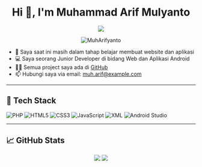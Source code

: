 <h1 align="center">Hi 👋, I'm Muhammad Arif Mulyanto</h1>

<p align="center">
  <img src="https://readme-typing-svg.herokuapp.com?color=0e75b6&lines=I'm+a+Junior+Web+Developer;I'm+a+Junior+Mobile+App+Developer;Learning+CI4%2C+PHP%2C+Android+Studio" />
</p>

<p align="center">
  <img src="https://komarev.com/ghpvc/?username=MuhArifyanto&label=Profile%20views&color=0e75b6&style=flat" alt="MuhArifyanto" />
</p>

- 🌱 Saya saat ini masih dalam tahap belajar membuat website dan aplikasi  
- 💻 Saya seorang Junior Developer di bidang Web dan Aplikasi Android  
- 👨‍💻 Semua project saya ada di [GitHub](https://github.com/MuhArifyanto)  
- 📫 Hubungi saya via email: muh.arif@example.com  

---

## 🚀 Tech Stack

![PHP](https://img.shields.io/badge/PHP-777BB3?style=for-the-badge&logo=php&logoColor=white)
![HTML5](https://img.shields.io/badge/HTML5-E34F26?style=for-the-badge&logo=html5&logoColor=white)
![CSS3](https://img.shields.io/badge/CSS3-1572B6?style=for-the-badge&logo=css3&logoColor=white)
![JavaScript](https://img.shields.io/badge/JavaScript-F7DF1E?style=for-the-badge&logo=javascript&logoColor=black)
![XML](https://img.shields.io/badge/XML-0060AC?style=for-the-badge&logo=w3c&logoColor=white)
![Android Studio](https://img.shields.io/badge/Android%20Studio-3DDC84?style=for-the-badge&logo=android-studio&logoColor=white)

---

## 📈 GitHub Stats

<p align="center">
  <img src="https://github-readme-stats.vercel.app/api?username=MuhArifyanto&show_icons=true&theme=tokyonight" />
  <img src="https://github-readme-stats.vercel.app/api/top-langs/?username=MuhArifyanto&layout=compact&theme=tokyonight" />
</p>
